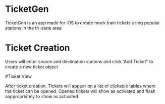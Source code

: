 # TicketGen

TicketGen is an app made for iOS to create mock train tickets using popular stations in the tri-state area


# Ticket Creation

Users will enter source and destination stations and click 'Add Ticket" to create a new ticket object


#Ticket View

After ticket creation, Tickets will appear on a list of clickable tables where the ticket can be opened. 
Opened tickets will show as activated and flash aappropriately to show as activated


